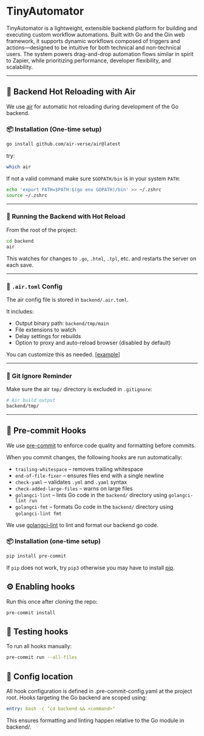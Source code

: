 # TinyAutomator

TinyAutomator is a lightweight, extensible backend platform for building and executing custom workflow automations. Built with Go and the Gin web framework, it supports dynamic workflows composed of triggers and actions—designed to be intuitive for both technical and non-technical users. The system powers drag-and-drop automation flows similar in spirit to Zapier, while prioritizing performance, developer flexibility, and scalability.

---

## 🔁 Backend Hot Reloading with Air

We use [air](https://github.com/air-verse/air) for automatic hot reloading during development of the Go backend.

### 📦 Installation (One-time setup)

```bash
go install github.com/air-verse/air@latest
```

try:

```bash
which air
```

If not a valid command make sure `$GOPATH/bin` is in your system `PATH`:

```bash
echo 'export PATH=$PATH:$(go env GOPATH)/bin' >> ~/.zshrc
source ~/.zshrc
```

---

### 🧪 Running the Backend with Hot Reload

From the root of the project:

```bash
cd backend
air
```

This watches for changes to `.go`, `.html`, `.tpl`, etc. and restarts the server on each save.

---

### 🧰 `.air.toml` Config

The air config file is stored in `backend/.air.toml`.

It includes:

- Output binary path: `backend/tmp/main`
- File extensions to watch
- Delay settings for rebuilds
- Option to proxy and auto-reload browser (disabled by default)

You can customize this as needed. [[example](https://github.com/air-verse/air/blob/master/air_example.toml)]

---

### 📂 Git Ignore Reminder

Make sure the air `tmp/` directory is excluded in `.gitignore`:

```bash
# Air build output
backend/tmp/
```

---

## 🧼 Pre-commit Hooks

We use [pre-commit](https://pre-commit.com) to enforce code quality and formatting before commits.

When you commit changes, the following hooks are run automatically:

- `trailing-whitespace` – removes trailing whitespace
- `end-of-file-fixer` – ensures files end with a single newline
- `check-yaml` – validates `.yml` and `.yaml` syntax
- `check-added-large-files` – warns on large files
- `golangci-lint` – lints Go code in the `backend/` directory using `golangci-lint run`
- `golangci-fmt` – formats Go code in the `backend/` directory using `golangci-lint fmt`

We use [golangci-lint](https://golangci-lint.run/usage/configuration/) to lint and format our backend go code.

### 📦 Installation (one-time setup)

```bash
pip install pre-commit
```

If `pip` does not work, try `pip3` otherwise you may have to install [pip](https://pip.pypa.io/en/stable/installation/).

## ⚙️ Enabling hooks

Run this once after cloning the repo:

```bash
pre-commit install
```

## 🧪 Testing hooks

To run all hooks manually:

```bash
pre-commit run --all-files
```

## 📁 Config location

All hook configuration is defined in .pre-commit-config.yaml at the project root. Hooks targeting the Go backend are scoped using:

```yaml
entry: bash -c "cd backend && <command>"
```

This ensures formatting and linting happen relative to the Go module in backend/.
